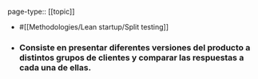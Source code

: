 page-type:: [[topic]]

- #[[Methodologies/Lean startup/Split testing]]

- ### Consiste en presentar diferentes versiones del producto a distintos grupos de clientes y comparar las respuestas a cada una de ellas.



